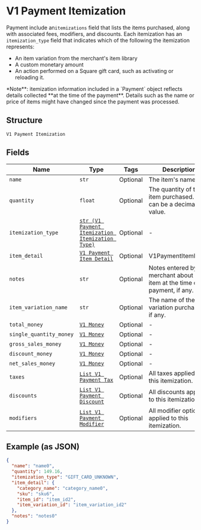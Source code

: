 
# V1 Payment Itemization

Payment include an`itemizations` field that lists the items purchased,
along with associated fees, modifiers, and discounts. Each itemization has an
`itemization_type` field that indicates which of the following the itemization
represents:

<ul>
<li>An item variation from the merchant's item library</li>
<li>A custom monetary amount</li>
<li>
An action performed on a Square gift card, such as activating or
reloading it.
</li>
</ul>
*Note**: itemization information included in a `Payment` object reflects
details collected **at the time of the payment**. Details such as the name or
price of items might have changed since the payment was processed.

## Structure

`V1 Payment Itemization`

## Fields

| Name | Type | Tags | Description |
|  --- | --- | --- | --- |
| `name` | `str` | Optional | The item's name. |
| `quantity` | `float` | Optional | The quantity of the item purchased. This can be a decimal value. |
| `itemization_type` | [`str (V1 Payment Itemization Itemization Type)`](../../doc/models/v1-payment-itemization-itemization-type.md) | Optional | - |
| `item_detail` | [`V1 Payment Item Detail`](../../doc/models/v1-payment-item-detail.md) | Optional | V1PaymentItemDetail |
| `notes` | `str` | Optional | Notes entered by the merchant about the item at the time of payment, if any. |
| `item_variation_name` | `str` | Optional | The name of the item variation purchased, if any. |
| `total_money` | [`V1 Money`](../../doc/models/v1-money.md) | Optional | - |
| `single_quantity_money` | [`V1 Money`](../../doc/models/v1-money.md) | Optional | - |
| `gross_sales_money` | [`V1 Money`](../../doc/models/v1-money.md) | Optional | - |
| `discount_money` | [`V1 Money`](../../doc/models/v1-money.md) | Optional | - |
| `net_sales_money` | [`V1 Money`](../../doc/models/v1-money.md) | Optional | - |
| `taxes` | [`List V1 Payment Tax`](../../doc/models/v1-payment-tax.md) | Optional | All taxes applied to this itemization. |
| `discounts` | [`List V1 Payment Discount`](../../doc/models/v1-payment-discount.md) | Optional | All discounts applied to this itemization. |
| `modifiers` | [`List V1 Payment Modifier`](../../doc/models/v1-payment-modifier.md) | Optional | All modifier options applied to this itemization. |

## Example (as JSON)

```json
{
  "name": "name0",
  "quantity": 149.16,
  "itemization_type": "GIFT_CARD_UNKNOWN",
  "item_detail": {
    "category_name": "category_name0",
    "sku": "sku6",
    "item_id": "item_id2",
    "item_variation_id": "item_variation_id2"
  },
  "notes": "notes0"
}
```

